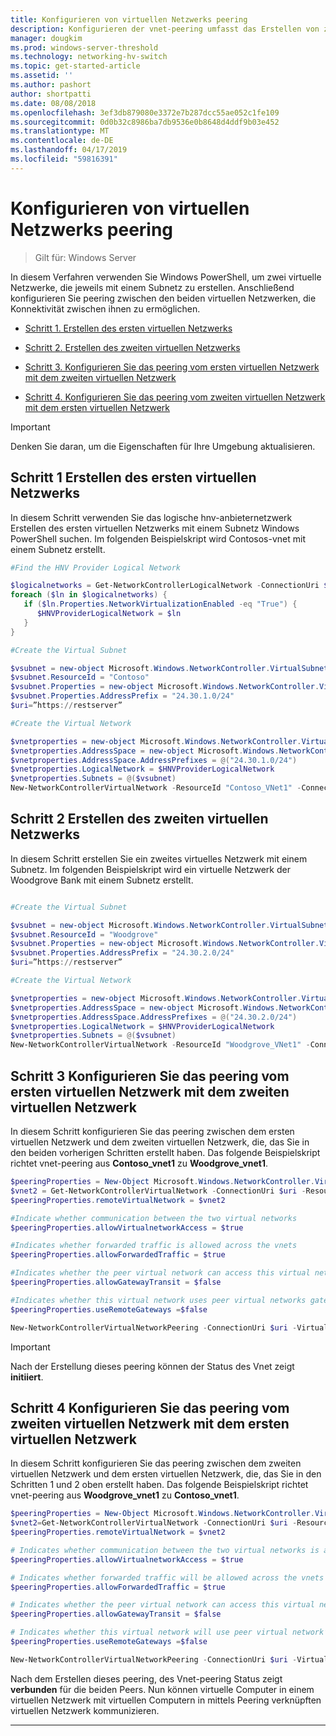 ```yaml
---
title: Konfigurieren von virtuellen Netzwerks peering
description: Konfigurieren der vnet-peering umfasst das Erstellen von zwei virtueller Netzwerken, die mittels Peering zu erhalten.
manager: dougkim
ms.prod: windows-server-threshold
ms.technology: networking-hv-switch
ms.topic: get-started-article
ms.assetid: ''
ms.author: pashort
author: shortpatti
ms.date: 08/08/2018
ms.openlocfilehash: 3ef3db879080e3372e7b287dcc55ae052c1fe109
ms.sourcegitcommit: 0d0b32c8986ba7db9536e0b8648d4ddf9b03e452
ms.translationtype: MT
ms.contentlocale: de-DE
ms.lasthandoff: 04/17/2019
ms.locfileid: "59816391"
---
```

# <a name="configure-virtual-network-peering"></a>Konfigurieren von virtuellen Netzwerks peering

>Gilt für: Windows Server

In diesem Verfahren verwenden Sie Windows PowerShell, um zwei virtuelle Netzwerke, die jeweils mit einem Subnetz zu erstellen. Anschließend konfigurieren Sie peering zwischen den beiden virtuellen Netzwerken, die Konnektivität zwischen ihnen zu ermöglichen.

- [Schritt 1. Erstellen des ersten virtuellen Netzwerks](#step-1-create-the-first-virtual-network)

- [Schritt 2. Erstellen des zweiten virtuellen Netzwerks](#step-2-create-the-second-virtual-network)

- [Schritt 3. Konfigurieren Sie das peering vom ersten virtuellen Netzwerk mit dem zweiten virtuellen Netzwerk](#step-3-configure-peering-from-the-first-virtual-network-to-the-second-virtual-network)

- [Schritt 4. Konfigurieren Sie das peering vom zweiten virtuellen Netzwerk mit dem ersten virtuellen Netzwerk](#step-4-configure-peering-from-the-second-virtual-network-to-the-first-virtual-network)


>[!IMPORTANT]
>Denken Sie daran, um die Eigenschaften für Ihre Umgebung aktualisieren.

## <a name="step-1-create-the-first-virtual-network"></a>Schritt 1 Erstellen des ersten virtuellen Netzwerks

In diesem Schritt verwenden Sie das logische hnv-anbieternetzwerk Erstellen des ersten virtuellen Netzwerks mit einem Subnetz Windows PowerShell suchen. Im folgenden Beispielskript wird Contosos-vnet mit einem Subnetz erstellt.

``` PowerShell
#Find the HNV Provider Logical Network  

$logicalnetworks = Get-NetworkControllerLogicalNetwork -ConnectionUri $uri  
foreach ($ln in $logicalnetworks) {  
   if ($ln.Properties.NetworkVirtualizationEnabled -eq "True") {  
      $HNVProviderLogicalNetwork = $ln  
   }  
}   

#Create the Virtual Subnet  

$vsubnet = new-object Microsoft.Windows.NetworkController.VirtualSubnet  
$vsubnet.ResourceId = "Contoso"  
$vsubnet.Properties = new-object Microsoft.Windows.NetworkController.VirtualSubnetProperties  
$vsubnet.Properties.AddressPrefix = "24.30.1.0/24"
$uri=”https://restserver”  

#Create the Virtual Network  

$vnetproperties = new-object Microsoft.Windows.NetworkController.VirtualNetworkProperties  
$vnetproperties.AddressSpace = new-object Microsoft.Windows.NetworkController.AddressSpace  
$vnetproperties.AddressSpace.AddressPrefixes = @("24.30.1.0/24")  
$vnetproperties.LogicalNetwork = $HNVProviderLogicalNetwork  
$vnetproperties.Subnets = @($vsubnet)  
New-NetworkControllerVirtualNetwork -ResourceId "Contoso_VNet1" -ConnectionUri $uri -Properties $vnetproperties
```

## <a name="step-2-create-the-second-virtual-network"></a>Schritt 2 Erstellen des zweiten virtuellen Netzwerks

In diesem Schritt erstellen Sie ein zweites virtuelles Netzwerk mit einem Subnetz. Im folgenden Beispielskript wird ein virtuelle Netzwerk der Woodgrove Bank mit einem Subnetz erstellt.

``` PowerShell

#Create the Virtual Subnet  

$vsubnet = new-object Microsoft.Windows.NetworkController.VirtualSubnet  
$vsubnet.ResourceId = "Woodgrove"  
$vsubnet.Properties = new-object Microsoft.Windows.NetworkController.VirtualSubnetProperties  
$vsubnet.Properties.AddressPrefix = "24.30.2.0/24"  
$uri=”https://restserver”

#Create the Virtual Network  

$vnetproperties = new-object Microsoft.Windows.NetworkController.VirtualNetworkProperties  
$vnetproperties.AddressSpace = new-object Microsoft.Windows.NetworkController.AddressSpace  
$vnetproperties.AddressSpace.AddressPrefixes = @("24.30.2.0/24")  
$vnetproperties.LogicalNetwork = $HNVProviderLogicalNetwork  
$vnetproperties.Subnets = @($vsubnet)  
New-NetworkControllerVirtualNetwork -ResourceId "Woodgrove_VNet1" -ConnectionUri $uri -Properties $vnetproperties
```

## <a name="step-3-configure-peering-from-the-first-virtual-network-to-the-second-virtual-network"></a>Schritt 3 Konfigurieren Sie das peering vom ersten virtuellen Netzwerk mit dem zweiten virtuellen Netzwerk

In diesem Schritt konfigurieren Sie das peering zwischen dem ersten virtuellen Netzwerk und dem zweiten virtuellen Netzwerk, die, das Sie in den beiden vorherigen Schritten erstellt haben. Das folgende Beispielskript richtet vnet-peering aus **Contoso_vnet1** zu **Woodgrove_vnet1**.

```PowerShell
$peeringProperties = New-Object Microsoft.Windows.NetworkController.VirtualNetworkPeeringProperties
$vnet2 = Get-NetworkControllerVirtualNetwork -ConnectionUri $uri -ResourceId "Woodgrove_VNet1"
$peeringProperties.remoteVirtualNetwork = $vnet2

#Indicate whether communication between the two virtual networks
$peeringProperties.allowVirtualnetworkAccess = $true

#Indicates whether forwarded traffic is allowed across the vnets
$peeringProperties.allowForwardedTraffic = $true

#Indicates whether the peer virtual network can access this virtual networks gateway
$peeringProperties.allowGatewayTransit = $false

#Indicates whether this virtual network uses peer virtual networks gateway
$peeringProperties.useRemoteGateways =$false

New-NetworkControllerVirtualNetworkPeering -ConnectionUri $uri -VirtualNetworkId “Contoso_vnet1” -ResourceId “ContosotoWoodgrove” -Properties $peeringProperties

```

>[!IMPORTANT]
>Nach der Erstellung dieses peering können der Status des Vnet zeigt **initiiert**.

## <a name="step-4-configure-peering-from-the-second-virtual-network-to-the-first-virtual-network"></a>Schritt 4 Konfigurieren Sie das peering vom zweiten virtuellen Netzwerk mit dem ersten virtuellen Netzwerk

In diesem Schritt konfigurieren Sie das peering zwischen dem zweiten virtuellen Netzwerk und dem ersten virtuellen Netzwerk, die, das Sie in den Schritten 1 und 2 oben erstellt haben. Das folgende Beispielskript richtet vnet-peering aus **Woodgrove_vnet1** zu **Contoso_vnet1**.

```PowerShell
$peeringProperties = New-Object Microsoft.Windows.NetworkController.VirtualNetworkPeeringProperties 
$vnet2=Get-NetworkControllerVirtualNetwork -ConnectionUri $uri -ResourceId "Contoso_VNet1"
$peeringProperties.remoteVirtualNetwork = $vnet2 

# Indicates whether communication between the two virtual networks is allowed 
$peeringProperties.allowVirtualnetworkAccess = $true 

# Indicates whether forwarded traffic will be allowed across the vnets
$peeringProperties.allowForwardedTraffic = $true 

# Indicates whether the peer virtual network can access this virtual network’s gateway
$peeringProperties.allowGatewayTransit = $false 

# Indicates whether this virtual network will use peer virtual network’s gateway
$peeringProperties.useRemoteGateways =$false 

New-NetworkControllerVirtualNetworkPeering -ConnectionUri $uri -VirtualNetworkId “Woodgrove_vnet1” -ResourceId “WoodgrovetoContoso” -Properties $peeringProperties 

```

Nach dem Erstellen dieses peering, des Vnet-peering Status zeigt **verbunden** für die beiden Peers. Nun können virtuelle Computer in einem virtuellen Netzwerk mit virtuellen Computern in mittels Peering verknüpften virtuellen Netzwerk kommunizieren.

---